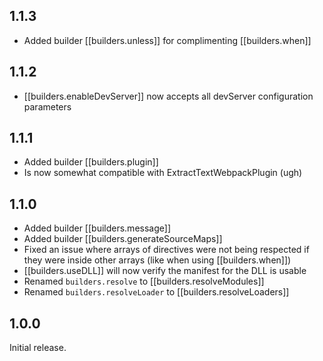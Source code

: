 ## 1.1.3

- Added builder [[builders.unless]] for complimenting [[builders.when]]

## 1.1.2

- [[builders.enableDevServer]] now accepts all devServer configuration
  parameters

## 1.1.1

- Added builder [[builders.plugin]]
- Is now somewhat compatible with ExtractTextWebpackPlugin (ugh)

## 1.1.0

- Added builder [[builders.message]]
- Added builder [[builders.generateSourceMaps]]
- Fixed an issue where arrays of directives were not being respected if they
  were inside other arrays (like when using [[builders.when]])
- [[builders.useDLL]] will now verify the manifest for the DLL is usable
- Renamed `builders.resolve` to [[builders.resolveModules]]
- Renamed `builders.resolveLoader` to [[builders.resolveLoaders]]

## 1.0.0

Initial release.